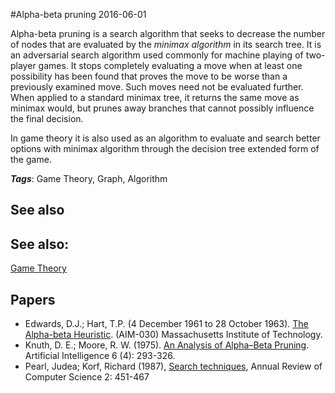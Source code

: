 
#Alpha-beta pruning
2016-06-01

Alpha-beta pruning is a search algorithm that seeks to decrease the number of nodes that are evaluated by the *minimax algorithm* in its search tree. It is an adversarial search algorithm used commonly for machine playing of two-player games. It stops completely evaluating a move when at least one possibility has been found that proves the move to be worse than a previously examined move. Such moves need not be evaluated further. When applied to a standard minimax tree, it returns the same move as minimax would, but prunes away branches that cannot possibly influence the final decision.

In game theory it is also used as an algorithm to evaluate and search better options with minimax algorithm through the decision tree extended form of the game.

***Tags***: Game Theory, Graph, Algorithm

## See also
## See also:
[Game Theory](/game_theory)
## Papers
* Edwards, D.J.; Hart, T.P. (4 December 1961 to 28 October 1963). [The Alpha-beta Heuristic](http://dspace.mit.edu/bitstream/handle/1721.1/6098/AIM-030.pdf?sequence=2). (AIM-030) Massachusetts Institute of Technology.
* Knuth, D. E.; Moore, R. W. (1975). [An Analysis of Alpha–Beta Pruning](http://www.ime.usp.br/~rbrito/docs/1-s2.0-0004370275900193-main.pdf). Artificial Intelligence 6 (4): 293-326.
* Pearl, Judea; Korf, Richard (1987), [Search techniques](http://www.annualreviews.org/doi/pdf/10.1146/annurev.cs.02.060187.002315), Annual Review of Computer Science 2: 451-467


